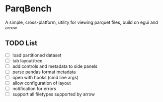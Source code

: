 # ParqBench

[//]: # ([![dependency status]&#40;https://deps.rs/repo/github/emilk/eframe_template/status.svg&#41;]&#40;https://deps.rs/repo/github/emilk/eframe_template&#41;)
[//]: # ([![Build Status]&#40;https://github.com/emilk/eframe_template/workflows/CI/badge.svg&#41;]&#40;https://github.com/emilk/eframe_template/actions?workflow=CI&#41;)

A simple, cross-platform, utility for viewing parquet files, build on egui and arrow.

## TODO List

- [ ] load partitioned dataset
- [ ] tab layout/tree
- [ ] add controls and metadata to side panels
- [ ] parse pandas format metadata
- [ ] open with hooks (cmd line args)
- [ ] allow configuration of layout
- [ ] notification for errors
- [ ] support all filetypes supported by arrow
